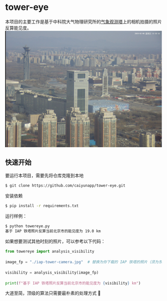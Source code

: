# tower-eye
本项目的主要工作是基于中科院大气物理研究所的[气象观测塔](http://view.iap.ac.cn:8080/imageview/)上的相机拍摄的照片反算能见度。
![](./data/clear.jpg)

## 快速开始
要运行本项目，需要先将仓库克隆到本地
```bash
$ git clone https://github.com/caiyunapp/tower-eye.git
```
安装依赖
```bash
$ pip install -r requirements.txt
```
运行样例：
```bash
$ python towereye.py
基于 IAP 铁塔照片反算当前北京市的能见度为 19.0 km
```
如果想要测试其他时刻的照片，可以参考以下代码：
```python
from towereye import analysis_visibility

image_fp = "./iap-tower-camera.jpg"  # 替换为你下载的 IAP 铁塔的照片（须为东北方向）

visibility = analysis_visibility(image_fp)

print(f"基于 IAP 铁塔照片反算当前北京市的能见度为 {visibility} km")
```

大道至简，顶级的算法只需要最朴素的处理方式 🤫
